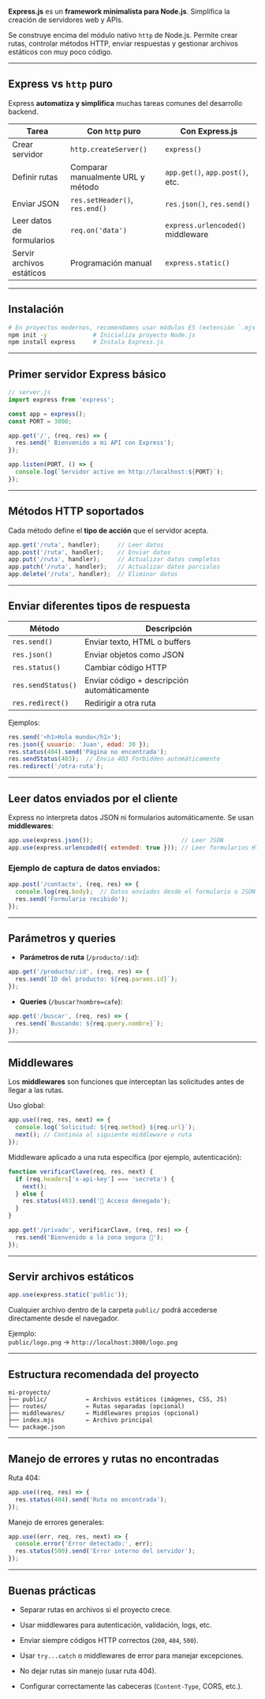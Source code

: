 **Express.js** es un **framework minimalista para Node.js**. Simplifica la creación de servidores web y APIs.

Se construye encima del módulo nativo `http` de Node.js. Permite crear rutas, controlar métodos HTTP, enviar respuestas y gestionar archivos estáticos con muy poco código.

---

## Express vs `http` puro

Express **automatiza y simplifica** muchas tareas comunes del desarrollo backend.

| Tarea                     | Con `http` puro                   | Con Express.js                    |
| ------------------------- | --------------------------------- | --------------------------------- |
| Crear servidor            | `http.createServer()`             | `express()`                       |
| Definir rutas             | Comparar manualmente URL y método | `app.get()`, `app.post()`, etc.   |
| Enviar JSON               | `res.setHeader()`, `res.end()`    | `res.json()`, `res.send()`        |
| Leer datos de formularios | `req.on('data')`                  | `express.urlencoded()` middleware |
| Servir archivos estáticos | Programación manual               | `express.static()`                |

---

## Instalación

```bash
# En proyectos modernos, recomendamos usar módulos ES (extensión `.mjs` o `"type": "module"` en package.json).
npm init -y             # Inicializa proyecto Node.js
npm install express     # Instala Express.js
```

---

## Primer servidor Express básico

```js
// server.js
import express from 'express';

const app = express();
const PORT = 3000;

app.get('/', (req, res) => {
  res.send(' Bienvenido a mi API con Express');
});

app.listen(PORT, () => {
  console.log(`Servidor activo en http://localhost:${PORT}`);
});
```

---

## Métodos HTTP soportados

Cada método define el **tipo de acción** que el servidor acepta.

```js
app.get('/ruta', handler);     // Leer datos
app.post('/ruta', handler);    // Enviar datos
app.put('/ruta', handler);     // Actualizar datos completos
app.patch('/ruta', handler);   // Actualizar datos parciales
app.delete('/ruta', handler);  // Eliminar datos
```

---

## Enviar diferentes tipos de respuesta

|Método|Descripción|
|---|---|
|`res.send()`|Enviar texto, HTML o buffers|
|`res.json()`|Enviar objetos como JSON|
|`res.status()`|Cambiar código HTTP|
|`res.sendStatus()`|Enviar código + descripción automáticamente|
|`res.redirect()`|Redirigir a otra ruta|

Ejemplos:

```js
res.send('<h1>Hola mundo</h1>');
res.json({ usuario: 'Juan', edad: 30 });
res.status(404).send('Página no encontrada');
res.sendStatus(403);  // Envia 403 Forbidden automáticamente
res.redirect('/otra-ruta');
```

---

## Leer datos enviados por el cliente

Express no interpreta datos JSON ni formularios automáticamente. Se usan **middlewares**:

```js
app.use(express.json());                         // Leer JSON
app.use(express.urlencoded({ extended: true })); // Leer formularios HTML
```

### Ejemplo de captura de datos enviados:

```js
app.post('/contacto', (req, res) => {
  console.log(req.body);  // Datos enviados desde el formulario o JSON
  res.send('Formulario recibido');
});
```

---

## Parámetros y queries

- **Parámetros de ruta** (`/producto/:id`):

```js
app.get('/producto/:id', (req, res) => {
  res.send(`ID del producto: ${req.params.id}`);
});
```

- **Queries** (`/buscar?nombre=cafe`):

```js
app.get('/buscar', (req, res) => {
  res.send(`Buscando: ${req.query.nombre}`);
});
```

---

## Middlewares

Los **middlewares** son funciones que interceptan las solicitudes antes de llegar a las rutas.

Uso global:

```js
app.use((req, res, next) => {
  console.log(`Solicitud: ${req.method} ${req.url}`);
  next(); // Continúa al siguiente middleware o ruta
});
```

Middleware aplicado a una ruta específica (por ejemplo, autenticación):

```js
function verificarClave(req, res, next) {
  if (req.headers['x-api-key'] === 'secreta') {
    next();
  } else {
    res.status(403).send('🚫 Acceso denegado');
  }
}

app.get('/privado', verificarClave, (req, res) => {
  res.send('Bienvenido a la zona segura 🔐');
});
```

---

## Servir archivos estáticos

```js
app.use(express.static('public'));
```

Cualquier archivo dentro de la carpeta `public/` podrá accederse directamente desde el navegador.

Ejemplo:  
`public/logo.png` → `http://localhost:3000/logo.png`

---

## Estructura recomendada del proyecto

```
mi-proyecto/
├── public/           ← Archivos estáticos (imágenes, CSS, JS)
├── routes/           ← Rutas separadas (opcional)
├── middlewares/      ← Middlewares propios (opcional)
├── index.mjs         ← Archivo principal
└── package.json
```

---

## Manejo de errores y rutas no encontradas

Ruta 404:

```js
app.use((req, res) => {
  res.status(404).send('Ruta no encontrada');
});
```

Manejo de errores generales:

```js
app.use((err, req, res, next) => {
  console.error('Error detectado:', err);
  res.status(500).send('Error interno del servidor');
});
```

---

## Buenas prácticas

- Separar rutas en archivos si el proyecto crece.
    
- Usar middlewares para autenticación, validación, logs, etc.
    
- Enviar siempre códigos HTTP correctos (`200`, `404`, `500`).
    
- Usar `try...catch` o middlewares de error para manejar excepciones.
    
- No dejar rutas sin manejo (usar ruta 404).
    
- Configurar correctamente las cabeceras (`Content-Type`, CORS, etc.).
    
